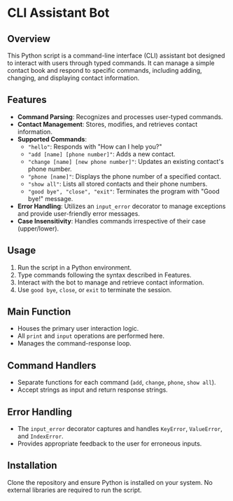 # CLI Assistant Bot

## Overview
This Python script is a command-line interface (CLI) assistant bot designed to interact with users through typed commands. It can manage a simple contact book and respond to specific commands, including adding, changing, and displaying contact information.

## Features
- **Command Parsing**: Recognizes and processes user-typed commands.
- **Contact Management**: Stores, modifies, and retrieves contact information.
- **Supported Commands**:
  - `"hello"`: Responds with "How can I help you?"
  - `"add [name] [phone number]"`: Adds a new contact.
  - `"change [name] [new phone number]"`: Updates an existing contact's phone number.
  - `"phone [name]"`: Displays the phone number of a specified contact.
  - `"show all"`: Lists all stored contacts and their phone numbers.
  - `"good bye", "close", "exit"`: Terminates the program with "Good bye!" message.
- **Error Handling**: Utilizes an `input_error` decorator to manage exceptions and provide user-friendly error messages.
- **Case Insensitivity**: Handles commands irrespective of their case (upper/lower).

## Usage
1. Run the script in a Python environment.
2. Type commands following the syntax described in Features.
3. Interact with the bot to manage and retrieve contact information.
4. Use `good bye`, `close`, or `exit` to terminate the session.

## Main Function
- Houses the primary user interaction logic.
- All `print` and `input` operations are performed here.
- Manages the command-response loop.

## Command Handlers
- Separate functions for each command (`add`, `change`, `phone`, `show all`).
- Accept strings as input and return response strings.

## Error Handling
- The `input_error` decorator captures and handles `KeyError`, `ValueError`, and `IndexError`.
- Provides appropriate feedback to the user for erroneous inputs.

## Installation
Clone the repository and ensure Python is installed on your system. No external libraries are required to run the script.
